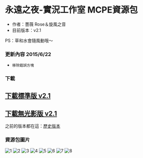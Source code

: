 # 永遠之夜-實況工作室 MCPE資源包
* 作者：薔薇 Rose＆旋風之音
* 目前版本：v2.1

PS：草和水會隨風動哦～


### 更新內容 2015/6/22
* `移除錯誤方塊`


### 下載
## [下載標準版 v2.1](http://x.co/9Wa6f)
## [下載無光影版 v2.1](http://x.co/9Wa6g)

之前的版本都在這：[歷史版本](https://goo.gl/l0AqFW)


### 資源包圖片
![1](https://cloud.githubusercontent.com/assets/10025956/8278325/0ff253bc-18fd-11e5-9919-2246caaa79bb.png)
![2](https://cloud.githubusercontent.com/assets/10025956/8278326/0ff3ec2c-18fd-11e5-9dad-4bfa6d8580e2.png)
![3](https://cloud.githubusercontent.com/assets/10025956/8278328/0ff58d5c-18fd-11e5-9664-9f57a35dbd03.png)
![4](https://cloud.githubusercontent.com/assets/10025956/8278329/0ff66312-18fd-11e5-8aee-7e8902288eab.png)
![5](https://cloud.githubusercontent.com/assets/10025956/8278330/0ff709ac-18fd-11e5-9af7-7f86ce5d6456.png)
![6](https://cloud.githubusercontent.com/assets/10025956/8278327/0ff42fa2-18fd-11e5-8fff-b8060f028097.png)
![7](https://cloud.githubusercontent.com/assets/10025956/8278331/1015c0f4-18fd-11e5-9586-054e9253da6c.png)
![8](https://cloud.githubusercontent.com/assets/10025956/8278332/10192d52-18fd-11e5-9581-68bce450a331.png)
